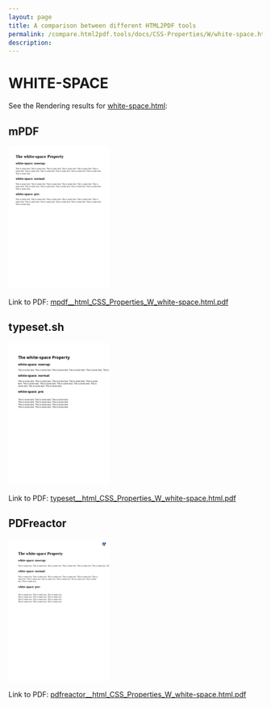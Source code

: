 ```yaml
---
layout: page
title: A comparison between different HTML2PDF tools
permalink: /compare.html2pdf.tools/docs/CSS-Properties/W/white-space.html
description: 
---
```


# WHITE-SPACE

See the Rendering results for [white-space.html](/html/CSS%20Properties/W/white-space.html):

## mPDF
![](mpdf__html_CSS_Properties_W_white-space.html.png) 

Link to PDF: [mpdf__html_CSS_Properties_W_white-space.html.pdf](mpdf__html_CSS_Properties_W_white-space.html.pdf)

## typeset.sh
![](typeset__html_CSS_Properties_W_white-space.html.png) 

Link to PDF: [typeset__html_CSS_Properties_W_white-space.html.pdf](typeset__html_CSS_Properties_W_white-space.html.pdf)

## PDFreactor
![](pdfreactor__html_CSS_Properties_W_white-space.html.png) 

Link to PDF: [pdfreactor__html_CSS_Properties_W_white-space.html.pdf](pdfreactor__html_CSS_Properties_W_white-space.html.pdf)
